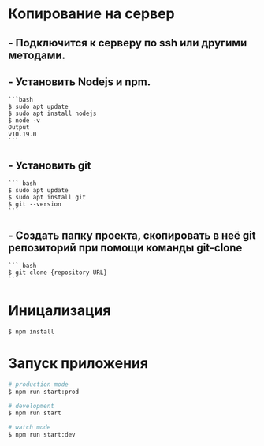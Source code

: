 # Копирование на сервер
  ## - Подключится к серверу по ssh или другими методами.
  ## - Установить Nodejs и npm.
    ```bash
    $ sudo apt update
    $ sudo apt install nodejs
    $ node -v
    Output
    v10.19.0
    ```
  ## - Установить git
    ``` bash
    $ sudo apt update
    $ sudo apt install git
    $ git --version
    ```
  ## - Создать папку проекта, скопировать в неё git репозиторий при помощи команды git-clone
    ``` bash
    $ git clone {repository URL}
    ```

# Иницализация
```bash
$ npm install
```

# Запуск приложения
```bash
# production mode
$ npm run start:prod

# development
$ npm run start

# watch mode
$ npm run start:dev
```

